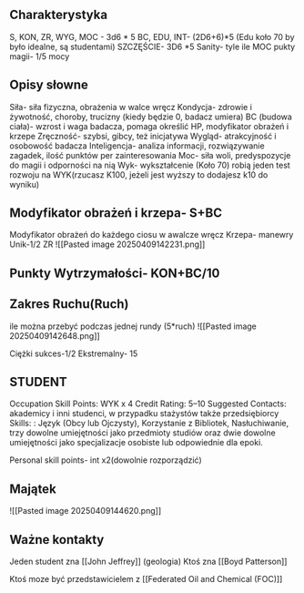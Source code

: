 ## Charakterystyka
S, KON, ZR, WYG, MOC - 3d6 * 5
BC, EDU, INT- (2D6+6)*5 (Edu koło 70 by było idealne, są studentami)
SZCZĘŚCIE- 3D6 *5
Sanity- tyle ile MOC
pukty magii- 1/5 mocy


## Opisy słowne
Siła- siła fizyczna, obrażenia w walce wręcz 
Kondycja- zdrowie i żywotność, choroby, trucizny (kiedy będzie 0, badacz umiera)
BC (budowa ciała)- wzrost i waga badacza, pomaga określić HP, modyfikator obrażeń i krzepe
Zręczność- szybsi, gibcy, też inicjatywa
Wygląd- atrakcyjność i osobowość badacza
Inteligencja- analiza informacji, rozwiązywanie zagadek, ilość punktów per zainteresowania
Moc- siła woli, predyspozycje do magii i odporności na nią
Wyk- wykształcenie (Koło 70) robią jeden test rozwoju na WYK(rzucasz K100, jeżeli jest wyższy to dodajesz k10 do wyniku)

## Modyfikator obrażeń i krzepa- S+BC
Modyfikator obrażeń do każdego ciosu w awalcze wręcz
Krzepa- manewry
Unik-1/2 ZR
![[Pasted image 20250409142231.png]]
## Punkty Wytrzymałości- KON+BC/10

## Zakres Ruchu(Ruch)
ile można przebyć podczas jednej rundy (5*ruch)
![[Pasted image 20250409142648.png]]


Ciężki sukces-1/2
Ekstremalny- 15

## STUDENT 
Occupation Skill Points: WYK x 4
Credit Rating: 5–10
Suggested Contacts: akademicy i inni studenci, w przypadku stażystów także przedsiębiorcy
Skills: : Język (Obcy lub Ojczysty), Korzystanie z Bibliotek, Nasłuchiwanie, trzy dowolne umiejętności jako przedmioty studiów oraz dwie dowolne umiejętności jako specjalizacje osobiste lub odpowiednie dla epoki.

Personal skill points- int x2(dowolnie rozporządzić)
## Majątek
![[Pasted image 20250409144620.png]]

## Ważne kontakty
Jeden student zna [[John Jeffrey]] (geologia)
Ktoś zna [[Boyd Patterson]]

Ktoś moze być przedstawicielem z [[Federated Oil and Chemical (FOC)]]